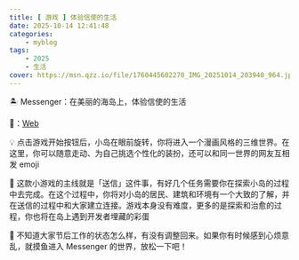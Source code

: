 ```yaml
---
title: [ 游戏 ] 体验信使的生活
date: 2025-10-14 12:41:48
categories: 
    - myblog
tags: 
    - 2025
    - 生活
cover: https://msn.qzz.io/file/1760445602270_IMG_20251014_203940_964.jpg
---
```



🏝 Messenger：在美丽的海岛上，体验信使的生活

🔗：[Web](https://messenger.abeto.co/)

💡 点击游戏开始按钮后，小岛在眼前旋转，你将进入一个漫画风格的三维世界。在这里，你可以随意走动、为自己挑选个性化的装扮，还可以和同一世界的网友互相发 emoji

💌 这款小游戏的主线就是「送信」这件事，有好几个任务需要你在探索小岛的过程中去完成。在这个过程中，你将对小岛的居民、建筑和环境有一个大致的了解，并在送信的过程中和大家建立连接。游戏本身没有难度，更多的是探索和治愈的过程，你也将在岛上遇到开发者埋藏的彩蛋

👀 不知道大家节后工作的状态怎么样，有没有调整回来。如果你有时候感到心烦意乱，就摸鱼进入 Messenger 的世界，放松一下吧！


